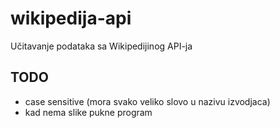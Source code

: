 # wikipedija-api
Učitavanje podataka sa Wikipedijinog API-ja

## TODO

- case sensitive (mora svako veliko slovo u nazivu izvodjaca)
- kad nema slike pukne program
